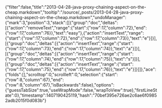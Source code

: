 {"filter":false,"title":"2013-04-28-java-proxy-chaining-aspect-on-the-cheap.markdown","tooltip":"/source/_posts/2013-04-28-java-proxy-chaining-aspect-on-the-cheap.markdown","undoManager":{"mark":3,"position":3,"stack":[[{"group":"doc","deltas":[{"action":"removeText","range":{"start":{"row":17,"column":72},"end":{"row":17,"column":76}},"text":"easy"},{"action":"insertText","range":{"start":{"row":17,"column":72},"end":{"row":17,"column":73}},"text":"e"}]}],[{"group":"doc","deltas":[{"action":"insertText","range":{"start":{"row":17,"column":73},"end":{"row":17,"column":74}},"text":"a"}]}],[{"group":"doc","deltas":[{"action":"insertText","range":{"start":{"row":17,"column":74},"end":{"row":17,"column":75}},"text":"s"}]}],[{"group":"doc","deltas":[{"action":"insertText","range":{"start":{"row":17,"column":75},"end":{"row":17,"column":76}},"text":"e"}]}]]},"ace":{"folds":[],"scrolltop":0,"scrollleft":0,"selection":{"start":{"row":8,"column":67},"end":{"row":8,"column":67},"isBackwards":false},"options":{"guessTabSize":true,"useWrapMode":false,"wrapToView":true},"firstLineState":0},"timestamp":1407190425119,"hash":"70bef395e726ae2c6ae6f09852adb2015f0d083b"}
